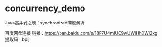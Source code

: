 # concurrency_demo
Java高并发之魂：synchronized深度解析

百度网盘连接
链接：https://pan.baidu.com/s/18P7U4mIUC9wUWiHhDWi2xg 
提取码：bpij 
